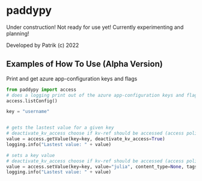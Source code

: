 # paddypy

Under construction! Not ready for use yet! Currently experimenting and planning!

Developed by Patrik (c) 2022

## Examples of How To Use (Alpha Version)

 Print and get azure app-configuration keys and flags

```python
from paddypy import access
# does a logging print out of the azure app-configuration keys and flags.
access.listConfig()

key = "username"


# gets the lastest value for a given key
# deactivate_kv_access choose if kv-ref should be accessed (access policies need to be correct)  
value = access.getValue(key=key, deactivate_kv_access=True) 
logging.info("Lastest value: " + value)

# sets a key value
# deactivate_kv_access choose if kv-ref should be accessed (access policies need to be correct)  
value = access.setValue(key=key, value="julia", content_type=None, tags: dict={}, label=None, deactivate_kv_access=False):
logging.info("Lastest value: " + value)